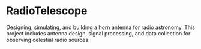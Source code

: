 # RadioTelescope
Designing, simulating, and building a horn antenna for radio astronomy. This project includes antenna design, signal processing, and data collection for observing celestial radio sources.
